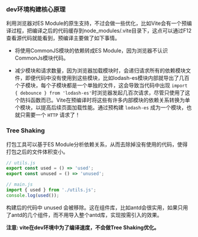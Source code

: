 ### dev环境构建核心原理

利用浏览器对ES Module的原生支持，不过会做一些优化，比如Vite会有一个预编译过程，把编译之后的代码缓存到node_modules/.vite目录下，这点可以通过F12查看源代码就能看到，预编译主要做了如下事情。

* 将使用CommonJS模块的依赖转成ES Module，因为浏览器不认识CommonJs模块代码。

* 减少模块和请求数量，因为浏览器加载模块时，会递归请求所有的依赖模块文件，即便代码中没有使用到这些模块，比如lodash-es模块内部就导出了几百个子模块，每个子模块都是一个单独的文件，这会导致当代码中出现 `import { debounce } from 'lodash-es'`时浏览器发起几百次请求，尽管只使用了这个防抖函数而已。Vite在预编译时将这些有许多内部模块的依赖关系转换为单个模块，以提高后续页面加载性能。通过预构建 `lodash-es` 成为一个模块，也就只需要一个 `HTTP` 请求了！

### Tree Shaking

打包工具可以基于ES Module分析依赖关系，从而去除掉没有使用的代码，使得打包之后的文件体积变小。

```js
// utils.js
export const used = () => 'used';
export const unused = () => 'unused';

// main.js
import { used } from './utils.js';
console.log(used());
```

构建后的代码中 unused 会被移除。这在组件库，比如antd会很实用，如果只用了antd的几个组件，而不用导入整个antd库，实现按需引入的效果。

**注意: vite在dev环境中为了编译速度，不会做Tree Shaking优化。**

